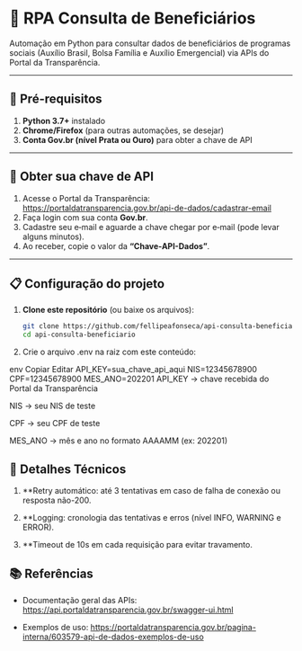 # 🤖 RPA Consulta de Beneficiários

Automação em Python para consultar dados de beneficiários de programas sociais (Auxílio Brasil, Bolsa Família e Auxílio Emergencial) via APIs do Portal da Transparência.

---

## 🚀 Pré-requisitos

1. **Python 3.7+** instalado  
2. **Chrome/Firefox** (para outras automações, se desejar)  
3. **Conta Gov.br (nível Prata ou Ouro)** para obter a chave de API  

---

## 🔑 Obter sua chave de API

1. Acesse o Portal da Transparência:  
   https://portaldatransparencia.gov.br/api-de-dados/cadastrar-email  
2. Faça login com sua conta **Gov.br**.  
3. Cadastre seu e‑mail e aguarde a chave chegar por e‑mail (pode levar alguns minutos).  
4. Ao receber, copie o valor da **“Chave-API-Dados”**.

---

## 📋 Configuração do projeto

1. **Clone este repositório** (ou baixe os arquivos):
   ```bash
   git clone https://github.com/fellipeafonseca/api-consulta-beneficiario.git
   cd api-consulta-beneficiario

2. Crie o arquivo .env na raiz com este conteúdo:

env
Copiar
Editar
API_KEY=sua_chave_api_aqui
NIS=12345678900
CPF=12345678900
MES_ANO=202201
API_KEY → chave recebida do Portal da Transparência

NIS → seu NIS de teste

CPF → seu CPF de teste

MES_ANO → mês e ano no formato AAAAMM (ex: 202201)









## 🔧 Detalhes Técnicos
1. **Retry automático: até 3 tentativas em caso de falha de conexão ou resposta não-200.

2. **Logging: cronologia das tentativas e erros (nível INFO, WARNING e ERROR).

3. **Timeout de 10s em cada requisição para evitar travamento.


## 📚 Referências
- Documentação geral das APIs: https://api.portaldatransparencia.gov.br/swagger-ui.html

- Exemplos de uso: https://portaldatransparencia.gov.br/pagina-interna/603579-api-de-dados-exemplos-de-uso
